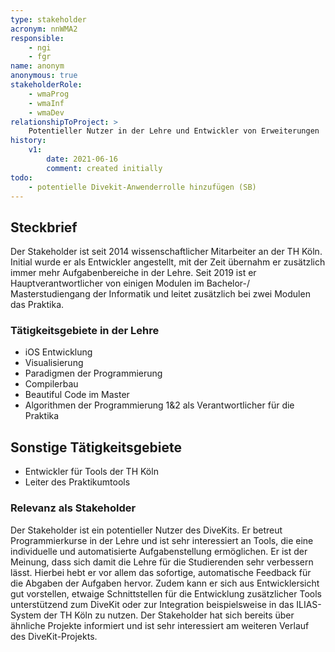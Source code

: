 ```yaml
---
type: stakeholder
acronym: nnWMA2
responsible:
    - ngi
    - fgr
name: anonym
anonymous: true
stakeholderRole: 
    - wmaProg
    - wmaInf
    - wmaDev
relationshipToProject: >
    Potentieller Nutzer in der Lehre und Entwickler von Erweiterungen
history:
    v1:
        date: 2021-06-16
        comment: created initially
todo:
    - potentielle Divekit-Anwenderrolle hinzufügen (SB)
---
```


## Steckbrief

Der Stakeholder ist seit 2014 wissenschaftlicher Mitarbeiter an der TH Köln. Initial wurde er als Entwickler angestellt, mit der Zeit übernahm er zusätzlich immer mehr Aufgabenbereiche in der Lehre.
Seit 2019 ist er Hauptverantwortlicher von einigen Modulen im Bachelor-/ Masterstudiengang der Informatik und leitet zusätzlich bei zwei Modulen das Praktika.

### Tätigkeitsgebiete in der Lehre

* iOS Entwicklung
* Visualisierung
* Paradigmen der Programmierung
* Compilerbau
* Beautiful Code im Master
* Algorithmen der Programmierung 1&2 als Verantwortlicher für die Praktika

## Sonstige Tätigkeitsgebiete

* Entwickler für Tools der TH Köln
* Leiter des Praktikumtools

### Relevanz als Stakeholder

Der Stakeholder ist ein potentieller Nutzer des DiveKits. Er betreut Programmierkurse in der Lehre und ist sehr interessiert an Tools, die eine individuelle und automatisierte Aufgabenstellung ermöglichen. Er ist der Meinung, dass sich damit die Lehre für die Studierenden sehr verbessern lässt. Hierbei hebt er vor allem das sofortige, automatische Feedback für die Abgaben der Aufgaben hervor. 
Zudem kann er sich aus Entwicklersicht gut vorstellen, etwaige Schnittstellen für die Entwicklung zusätzlicher Tools unterstützend zum DiveKit oder zur Integration beispielsweise in das ILIAS-System der TH Köln zu nutzen.
Der Stakeholder hat sich bereits über ähnliche Projekte informiert und ist sehr interessiert am weiteren Verlauf des DiveKit-Projekts.
